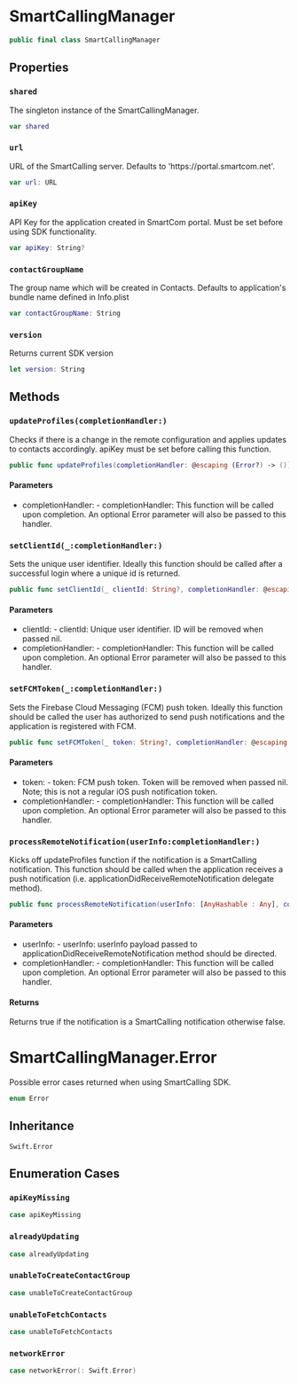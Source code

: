 # SmartCallingManager

``` swift
public final class SmartCallingManager
```

## Properties

### `shared`

The singleton instance of the SmartCallingManager.

``` swift
var shared
```

### `url`

URL of the SmartCalling server. Defaults to 'https:​//portal.smartcom.net'.

``` swift
var url: URL
```

### `apiKey`

API Key for the application created in SmartCom portal. Must be set before
using SDK functionality.

``` swift
var apiKey: String?
```

### `contactGroupName`

The group name which will be created in Contacts. Defaults to
application's bundle name defined in Info.plist

``` swift
var contactGroupName:​ String
```

### `version`

Returns current SDK version

``` swift
let version: String
```

## Methods

### `updateProfiles(completionHandler:​)`

Checks if there is a change in the remote configuration and applies
updates to contacts accordingly. apiKey must be set before calling this
function.

``` swift
public func updateProfiles(completionHandler:​ @escaping (Error?) -> ())
```

#### Parameters

  - completionHandler:​ - completionHandler:​ This function will be called upon completion. An optional Error parameter will also be passed to this handler.

### `setClientId(_:​completionHandler:​)`

Sets the unique user identifier. Ideally this function should be called
after a successful login where a unique id is returned.

``` swift
public func setClientId(_ clientId:​ String?, completionHandler:​ @escaping (Error?) -> ())
```

#### Parameters

  - clientId:​ - clientId:​ Unique user identifier. ID will be removed when passed nil.
  - completionHandler:​ - completionHandler:​ This function will be called upon completion. An optional Error parameter will also be passed to this handler.

### `setFCMToken(_:​completionHandler:​)`

Sets the Firebase Cloud Messaging (FCM) push token. Ideally this function
should be called the user has authorized to send push notifications and
the application is registered with FCM.

``` swift
public func setFCMToken(_ token:​ String?, completionHandler:​ @escaping (Error?) -> ())
```

#### Parameters

  - token:​ - token:​ FCM push token. Token will be removed when passed nil. Note; this is not a regular iOS push notification token.
  - completionHandler:​ - completionHandler:​ This function will be called upon completion. An optional Error parameter will also be passed to this handler.

### `processRemoteNotification(userInfo:​completionHandler:​)`

Kicks off updateProfiles function if the notification is a SmartCalling
notification. This function should be called when the application
receives a push notification (i.e. applicationDidReceiveRemoteNotification
delegate method).

``` swift
public func processRemoteNotification(userInfo:​ [AnyHashable :​ Any], completionHandler:​ @escaping (Error?) -> ()) -> Bool
```

#### Parameters

  - userInfo:​ - userInfo:​ userInfo payload passed to applicationDidReceiveRemoteNotification method should be directed.
  - completionHandler:​ - completionHandler:​ This function will be called upon completion. An optional Error parameter will also be passed to this handler.

#### Returns

Returns true if the notification is a SmartCalling notification otherwise false.

# SmartCallingManager.Error

Possible error cases returned when using SmartCalling SDK.

``` swift
enum Error
```

## Inheritance

`Swift.Error`

## Enumeration Cases

### `apiKeyMissing`

``` swift
case apiKeyMissing
```

### `alreadyUpdating`

``` swift
case alreadyUpdating
```

### `unableToCreateContactGroup`

``` swift
case unableToCreateContactGroup
```

### `unableToFetchContacts`

``` swift
case unableToFetchContacts
```

### `networkError`

``` swift
case networkError(:​ Swift.Error)
```

